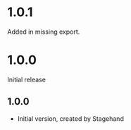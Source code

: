 # 1.0.1
Added in missing export.

# 1.0.0
Initial release

## 1.0.0

- Initial version, created by Stagehand
